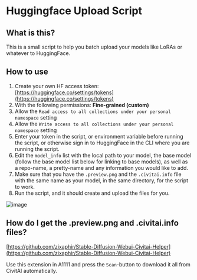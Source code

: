 # Huggingface Upload Script
## What is this?
This is a small script to help you batch upload your models like LoRAs or whatever to HuggingFace.

## How to use
1. Create your own HF access token: [https://huggingface.co/settings/tokens](https://huggingface.co/settings/tokens)
2. With the following permissions: **Fine-grained (custom)**
3. Allow the `Read access to all collections under your personal namespace` setting
4. Allow the `Write access to all collections under your personal namespace` setting
5. Enter your token in the script, or environment variable before running the script, or otherwise sign in to HuggingFace in the CLI where you are running the script.
6. Edit the `model_info` list with the local path to your model, the base model (follow the base model list below for linking to base models), as well as a repo-name, a pretty-name and any information you would like to add.
7. Make sure that you have the `.preview.png` and the `.civitai.info` file with the same name as your model, in the same directory, for the script to work.
8. Run the script, and it should create and upload the files for you.

![image](https://github.com/MNeMoNiCuZ/huggingfaceUploadScript/assets/60541708/1a48b863-82c1-4f5b-b367-725790a62c4b)


## How do I get the .preview.png and .civitai.info files?
[https://github.com/zixaphir/Stable-Diffusion-Webui-Civitai-Helper](https://github.com/zixaphir/Stable-Diffusion-Webui-Civitai-Helper)

Use this extension in A1111 and press the `Scan`-button to download it all from CivitAI automatically.
